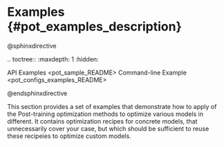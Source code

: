 # Examples {#pot_examples_description}

@sphinxdirective

.. toctree::
   :maxdepth: 1
   :hidden:
   
   API Examples <pot_sample_README>
   Command-line Example <pot_configs_examples_README>

@endsphinxdirective

This section provides a set of examples that demonstrate how to apply of the Post-training optimization methods to optimize various models in different. It contains optimization recipes for concrete models, that unnecessarily cover your case, but which should be sufficient to reuse these recipeies to optimize custom models.